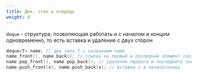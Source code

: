 ```yaml
---
title: Дек, стек и очередь
weight: 4
---
```


`deque` - структура, позволяющая работать и с началом и концом
одновременно, то есть вставка и удаление с двух сторон

``` C++
deque<T> name; // дек типа T с названием name
name.front(), name.back(); // ссылка на первый и последний элемент соответственно
name.pop_front(), name.pop_back(); // удаление первого и последнего элемента
name.push_front(x), name.push_back(x); // вставка x в начало/конец
```
